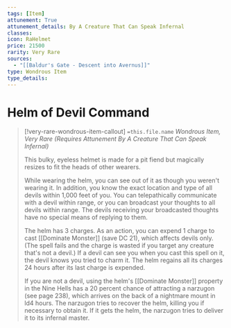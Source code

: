 ```yaml
---
tags: [Item]
attunement: True
attunement_details: By A Creature That Can Speak Infernal
classes: 
icon: RaHelmet
price: 21500
rarity: Very Rare
sources:
  - "[[Baldur's Gate - Descent into Avernus]]"
type: Wondrous Item
type_details: 
---
```

# Helm of Devil Command
>[!very-rare-wondrous-item-callout] `=this.file.name`
>*Wondrous Item, Very Rare (Requires Attunement By A Creature That Can Speak Infernal)*
>
>This bulky, eyeless helmet is made for a pit fiend but magically resizes to fit the heads of other wearers.
>
>While wearing the helm, you can see out of it as though you weren't wearing it. In addition, you know the exact location and type of all devils within 1,000 feet of you. You can telepathically communicate with a devil within range, or you can broadcast your thoughts to all devils within range. The devils receiving your broadcasted thoughts have no special means of replying to them.
>
>The helm has 3 charges. As an action, you can expend 1 charge to cast [[Dominate Monster]] (save DC 21), which affects devils only. (The spell fails and the charge is wasted if you target any creature that's not a devil.) If a devil can see you when you cast this spell on it, the devil knows you tried to charm it. The helm regains all its charges 24 hours after its last charge is expended.
>
>If you are not a devil, using the helm's [[Dominate Monster]] property in the Nine Hells has a 20 percent chance of attracting a narzugon (see page 238), which arrives on the back of a nightmare mount in ld4 hours. The narzugon tries to recover the helm, killing you if necessary to obtain it. If it gets the helm, the narzugon tries to deliver it to its infernal master.
>
>
